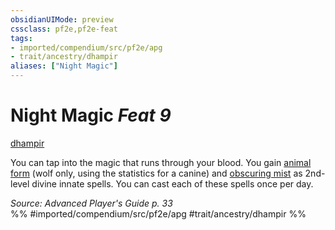 ```yaml
---
obsidianUIMode: preview
cssclass: pf2e,pf2e-feat
tags:
- imported/compendium/src/pf2e/apg
- trait/ancestry/dhampir
aliases: ["Night Magic"]
---
```

# Night Magic  *Feat 9*  
[dhampir](dhampir-b1.md)  


You can tap into the magic that runs through your blood. You gain [animal form](../spells/animal-form.md) (wolf only, using the statistics for a canine) and [obscuring mist](../spells/obscuring-mist.md) as 2nd-level divine innate spells. You can cast each of these spells once per day.

*Source: Advanced Player's Guide p. 33*  
%% #imported/compendium/src/pf2e/apg #trait/ancestry/dhampir %%